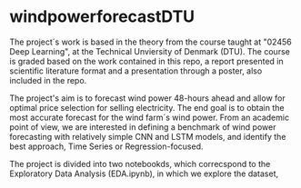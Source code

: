 # windpowerforecastDTU
The project´s work is based in the theory from the course taught at "02456 Deep Learning", at the Technical Unviersity of Denmark (DTU). The course is graded based on the work contained in this repo, a report presented in scientific literature format and a presentation through a poster, also included in the repo.

The project's aim is to forecast wind power 48-hours ahead and allow for optimal price selection for selling electricity. The end goal is to obtain the most accurate forecast for the wind farm´s wind power. From an academic point of view, we are interested in defining a benchmark of wind power forecasting with relatively simple CNN and LSTM models, and identify the best approach, Time Series or Regression-focused.

The project is divided into two notebookds, which correcspond to the Exploratory Data Analysis (EDA.ipynb), in which we explore the dataset, 
